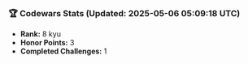 ### 🏆 Codewars Stats (Updated: 2025-05-06 05:09:18 UTC)

- **Rank:** 8 kyu
- **Honor Points:** 3
- **Completed Challenges:** 1
